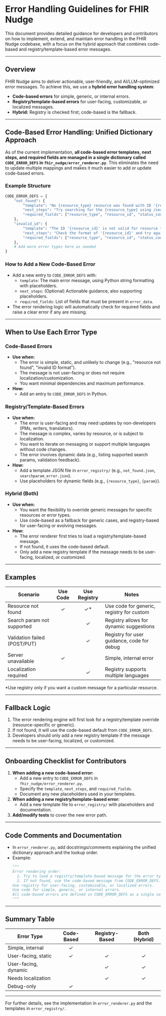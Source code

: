 # Error Handling Guidelines for FHIR Nudge

This document provides detailed guidance for developers and contributors on how to implement, extend, and maintain error handling in the FHIR Nudge codebase, with a focus on the hybrid approach that combines code-based and registry/template-based error messages.

---

## Overview

FHIR Nudge aims to deliver actionable, user-friendly, and AI/LLM-optimized error messages. To achieve this, we use a **hybrid error handling system**:
- **Code-based errors** for simple, generic, or internal errors.
- **Registry/template-based errors** for user-facing, customizable, or localized messages.
- **Hybrid:** Registry is checked first; code-based is the fallback.

---

## Code-Based Error Handling: Unified Dictionary Approach

As of the current implementation, **all code-based error templates, next steps, and required fields are managed in a single dictionary called `CODE_ERROR_DEFS` in `fhir_nudge/error_renderer.py`**. This eliminates the need to update multiple mappings and makes it much easier to add or update code-based errors.

### Example Structure

```python
CODE_ERROR_DEFS = {
    "not_found": {
        "template": "No {resource_type} resource was found with ID '{resource_id}'.",
        "next_steps": "Try searching for the {resource_type} using /searchResource.",
        "required_fields": ["resource_type", "resource_id", "status_code"],
    },
    "invalid_id": {
        "template": "The ID '{resource_id}' is not valid for resource type '{resource_type}'.",
        "next_steps": "Check the format of '{resource_id}' and try again. Expected format: {expected_id_format}. Consult the documentation if unsure.",
        "required_fields": ["resource_type", "resource_id", "status_code", "expected_id_format"],
    },
    # Add more error types here as needed
}
```

### How to Add a New Code-Based Error
- Add a new entry to `CODE_ERROR_DEFS` with:
  - `template`: The main error message, using Python string formatting with placeholders.
  - `next_steps`: (Optional) Actionable guidance, also supporting placeholders.
  - `required_fields`: List of fields that must be present in `error_data`.
- The error rendering logic will automatically check for required fields and raise a clear error if any are missing.

---

## When to Use Each Error Type

### Code-Based Errors
- **Use when:**
  - The error is simple, static, and unlikely to change (e.g., "resource not found", "invalid ID format").
  - The message is not user-facing or does not require localization/customization.
  - You want minimal dependencies and maximum performance.
- **How:**
  - Add an entry to `CODE_ERROR_DEFS` in Python.

### Registry/Template-Based Errors
- **Use when:**
  - The error is user-facing and may need updates by non-developers (PMs, writers, translators).
  - The message is complex, varies by resource, or is subject to localization.
  - You want to iterate on messaging or support multiple languages without code changes.
  - The error involves dynamic data (e.g., listing supported search params, validation feedback).
- **How:**
  - Add a template JSON file in `error_registry/` (e.g., `not_found.json`, `searchparam_error.json`).
  - Use placeholders for dynamic fields (e.g., `{resource_type}`, `{param}`).

### Hybrid (Both)
- **Use when:**
  - You want the flexibility to override generic messages for specific resources or error types.
  - Use code-based as a fallback for generic cases, and registry-based for user-facing or evolving messages.
- **How:**
  - The error renderer first tries to load a registry/template-based message.
  - If not found, it uses the code-based default.
  - Only add a new registry template if the message needs to be user-facing, localized, or customized.

---

## Examples

| Scenario                           | Use Code | Use Registry | Notes                                   |
|-------------------------------------|:--------:|:------------:|-----------------------------------------|
| Resource not found                  |    ✓     |      ✓*      | Use code for generic, registry for custom|
| Search param not supported          |          |      ✓       | Registry allows for dynamic suggestions  |
| Validation failed (POST/PUT)        |          |      ✓       | Registry for user guidance, code for debug|
| Server unavailable                  |    ✓     |              | Simple, internal error                   |
| Localization required               |          |      ✓       | Registry supports multiple languages     |

*Use registry only if you want a custom message for a particular resource.

---

## Fallback Logic

1. The error rendering engine will first look for a registry/template override (resource-specific or generic).
2. If not found, it will use the code-based default from `CODE_ERROR_DEFS`.
3. Developers should only add a new registry template if the message needs to be user-facing, localized, or customized.

---

## Onboarding Checklist for Contributors

1. **When adding a new code-based error:**
    - Add a new entry to `CODE_ERROR_DEFS` in `fhir_nudge/error_renderer.py`.
    - Specify the `template`, `next_steps`, and `required_fields`.
    - Document any new placeholders used in your templates.
2. **When adding a new registry/template-based error:**
    - Add a new template file to `error_registry/` with placeholders and documentation.
3. **Add/modify tests** to cover the new error path.

---

## Code Comments and Documentation

- In `error_renderer.py`, add docstrings/comments explaining the unified dictionary approach and the lookup order.
- Example:
  ```python
  """
  Error rendering order:
    1. Try to load a registry/template-based message for the error type.
    2. If not found, use the code-based message from CODE_ERROR_DEFS.
  Use registry for user-facing, customizable, or localized errors.
  Use code for simple, generic, or internal errors.
  All code-based errors are defined in CODE_ERROR_DEFS as a single source of truth.
  """
  ```

---

## Summary Table

| Error Type         | Code-Based | Registry-Based | Both (Hybrid) |
|--------------------|:----------:|:--------------:|:-------------:|
| Simple, internal   |     ✓      |                |               |
| User-facing, static|     ✓      |      ✓         |      ✓        |
| User-facing, dynamic|           |      ✓         |      ✓        |
| Needs localization |            |      ✓         |      ✓        |
| Debug-only         |     ✓      |                |               |

---

For further details, see the implementation in `error_renderer.py` and the templates in `error_registry/`.
